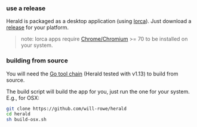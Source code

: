 ### use a release

Herald is packaged as a desktop application (using [lorca](https://github.com/zserge/lorca)). Just download a [release]() for your platform.

> note: lorca apps require [Chrome/Chromium](https://www.google.com/chrome/) >= 70 to be installed on your system.

### building from source

You will need the [Go tool chain](https://golang.org/) (Herald tested with v1.13) to build from source.

The build script will build the app for you, just run the one for your system. E.g., for OSX:

```sh
git clone https://github.com/will-rowe/herald
cd herald
sh build-osx.sh
```
